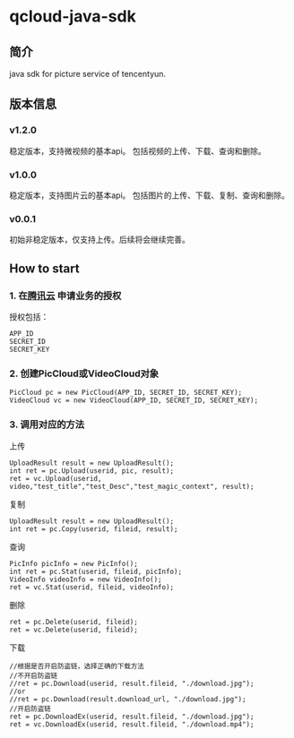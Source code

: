 qcloud-java-sdk
===================================
简介
----------------------------------- 
java sdk for picture service of tencentyun.

版本信息
----------------------------------- 
### v1.2.0
稳定版本，支持微视频的基本api。
包括视频的上传、下载、查询和删除。

### v1.0.0
稳定版本，支持图片云的基本api。
包括图片的上传、下载、复制、查询和删除。

### v0.0.1
初始非稳定版本，仅支持上传。后续将会继续完善。

How to start
----------------------------------- 
### 1. 在[腾讯云](http://app.qcloud.com) 申请业务的授权
授权包括：
		
	APP_ID 
	SECRET_ID
	SECRET_KEY

### 2. 创建PicCloud或VideoCloud对象
		
	PicCloud pc = new PicCloud(APP_ID, SECRET_ID, SECRET_KEY);
	VideoCloud vc = new VideoCloud(APP_ID, SECRET_ID, SECRET_KEY);

### 3. 调用对应的方法
上传
		
	UploadResult result = new UploadResult();
	int ret = pc.Upload(userid, pic, result);
	ret = vc.Upload(userid, video,"test_title","test_Desc","test_magic_context", result);
复制
		
	UploadResult result = new UploadResult();
	int ret = pc.Copy(userid, fileid, result);
查询
		
	PicInfo picInfo = new PicInfo();	
	int ret = pc.Stat(userid, fileid, picInfo);
	VideoInfo videoInfo = new VideoInfo();	
	ret = vc.Stat(userid, fileid, videoInfo);
删除
		
	ret = pc.Delete(userid, fileid);
	ret = vc.Delete(userid, fileid);
下载
		
	//根据是否开启防盗链，选择正确的下载方法
	//不开启防盗链
	//ret = pc.Download(userid, result.fileid, "./download.jpg");
	//or
	//ret = pc.Download(result.download_url, "./download.jpg");
	//开启防盗链
    ret = pc.DownloadEx(userid, result.fileid, "./download.jpg");
	ret = vc.DownloadEx(userid, result.fileid, "./download.mp4");
